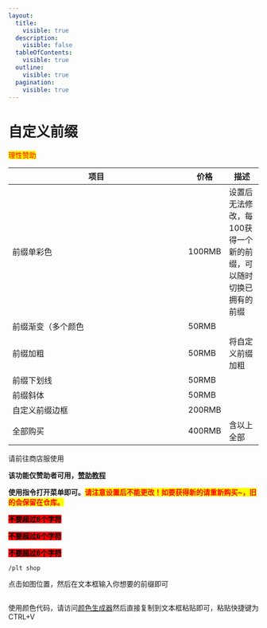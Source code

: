 ```yaml
---
layout:
  title:
    visible: true
  description:
    visible: false
  tableOfContents:
    visible: true
  outline:
    visible: true
  pagination:
    visible: true
---
```


# 自定义前缀

<mark style="color:red;">理性赞助</mark>

<table><thead><tr><th width="338">项目</th><th>价格</th><th>描述</th></tr></thead><tbody><tr><td>前缀单彩色</td><td>100RMB</td><td>设置后无法修改，每100获得一个新的前缀，可以随时切换已拥有的前缀</td></tr><tr><td>前缀渐变（多个颜色</td><td>50RMB</td><td></td></tr><tr><td>前缀加粗</td><td>50RMB</td><td>将自定义前缀加粗</td></tr><tr><td>前缀下划线</td><td>50RMB</td><td></td></tr><tr><td>前缀斜体</td><td>50RMB</td><td></td></tr><tr><td>自定义前缀边框</td><td>200RMB</td><td></td></tr><tr><td>全部购买</td><td>400RMB</td><td>含以上全部</td></tr></tbody></table>

请前往商店服使用

**该功能仅赞助者可用，**[**赞助教程**](zan-zhu.md)

**使用指令打开菜单即可。**<mark style="color:red;">**请注意设置后不能更改！如要获得新的请重新购买\~，旧的会保留在仓库。**</mark>

<mark style="background-color:red;">**不要超过6个字符**</mark>

<mark style="background-color:red;">**不要超过6个字符**</mark>

<mark style="background-color:red;">**不要超过6个字符**</mark>

```
/plt shop
```

点击如图位置，然后在文本框输入你想要的前缀即可

<figure><img src="https://s2.loli.net/2023/12/26/zQ52Lkf1lwFbWEK.png" alt=""><figcaption></figcaption></figure>

使用颜色代码，请访问[颜色生成器](https://mcg.tuanzi.ink/)然后直接复制到文本框粘贴即可，粘贴快捷键为CTRL+V

<figure><img src="https://s2.loli.net/2023/12/26/D9Uv71IWkGE64cK.png" alt=""><figcaption></figcaption></figure>
